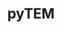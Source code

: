 ---
layout: page
title: pyTEM
sends:
    - tile.raw
    - camera.command
    - camera.settings
    - stage.aperture.command
    - stage.rotation.command
    - stage.motion.command
    - scope.command
receives:
    - camera.image
    - camera.status
    - stage.aperture.status
    - stage.rotation.status
    - stage.motion.status
    - scope.status
---
